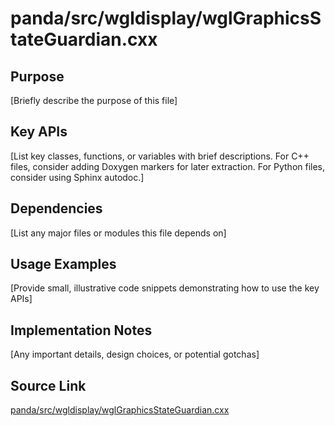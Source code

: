 # panda/src/wgldisplay/wglGraphicsStateGuardian.cxx

## Purpose
[Briefly describe the purpose of this file]

## Key APIs
[List key classes, functions, or variables with brief descriptions.
For C++ files, consider adding Doxygen markers for later extraction.
For Python files, consider using Sphinx autodoc.]

## Dependencies
[List any major files or modules this file depends on]

## Usage Examples
[Provide small, illustrative code snippets demonstrating how to use the key APIs]

## Implementation Notes
[Any important details, design choices, or potential gotchas]

## Source Link
[panda/src/wgldisplay/wglGraphicsStateGuardian.cxx](link_to_source_repository/panda/src/wgldisplay/wglGraphicsStateGuardian.cxx)
